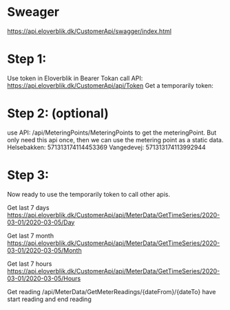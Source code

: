# Sweager 
https://api.eloverblik.dk/CustomerApi/swagger/index.html

# Step 1: 
Use token in Eloverblik in Bearer Tokan
call API:  https://api.eloverblik.dk/CustomerApi/api/Token
Get a temporarily token: 

# Step 2: (optional)
use API: /api/MeteringPoints/MeteringPoints  to get the meteringPoint. 
But only need this api once, then we can use the metering point as a static data. 
Helsebakken: 571313174114453369
Vangedevej: 571313174113992944


# Step 3: 
Now ready to use the temporarily token to call other apis.

Get last 7 days
https://api.eloverblik.dk/CustomerApi/api/MeterData/GetTimeSeries/2020-03-01/2020-03-05/Day

Get last 7 month
https://api.eloverblik.dk/CustomerApi/api/MeterData/GetTimeSeries/2020-03-01/2020-03-05/Month

Get last 7 hours
https://api.eloverblik.dk/CustomerApi/api/MeterData/GetTimeSeries/2020-03-01/2020-03-05/Hours

Get reading
/api/MeterData/GetMeterReadings/{dateFrom}/{dateTo}
have start reading
and end reading